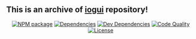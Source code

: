 ## This is an archive of <a href="https://github.com/io-gui/iogui">iogui</a> repository!

<p align="center">
  <a href="https://www.npmjs.com/package/io-gui"><img src="https://img.shields.io/npm/v/io-gui.svg" alt="NPM package" /></a>
  <a href="https://david-dm.org/io-gui/io"><img src="https://img.shields.io/david/io-gui/io.svg" alt="Dependencies" /></a>
  <a href="https://david-dm.org/io-gui/io?type=dev"><img src="https://img.shields.io/david/dev/io-gui/io.svg" alt="Dev Dependencies" /></a>
  <a href="https://lgtm.com/projects/g/io-gui/io/context:javascript"><img src="https://img.shields.io/lgtm/grade/javascript/g/io-gui/io.svg?label=code%20quality" alt="Code Quality" /></a>
  <a href="https://github.com/io-gui/io/blob/master/LICENSE"><img src="https://img.shields.io/npm/l/io-gui.svg" alt="License" /></a>
</p>
